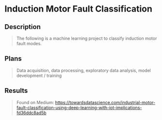 # Induction Motor Fault Classification

## Description

>The following is a machine learning project to classify induction motor fault modes.


## Plans

>Data acquisition, data processing, exploratory data analysis, model development / training


## Results

>Found on Medium: https://towardsdatascience.com/industrial-motor-fault-classification-using-deep-learning-with-iot-implications-fd36ddc8ad5b

